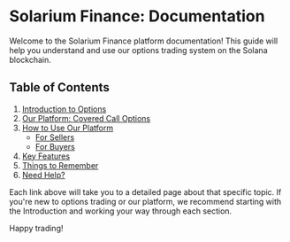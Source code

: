 # Solarium Finance: Documentation

Welcome to the Solarium Finance platform documentation! This guide will help you understand and use our options trading system on the Solana blockchain.

## Table of Contents

1. [Introduction to Options](/introduction)
2. [Our Platform: Covered Call Options](/covered-calls)
3. [How to Use Our Platform](/how-to-use)
   - [For Sellers](/for-sellers)
   - [For Buyers](/for-buyers)
4. [Key Features](/key-features)
5. [Things to Remember](/things-to-remember)
6. [Need Help?](/support)

Each link above will take you to a detailed page about that specific topic. If you're new to options trading or our platform, we recommend starting with the Introduction and working your way through each section.

Happy trading!
